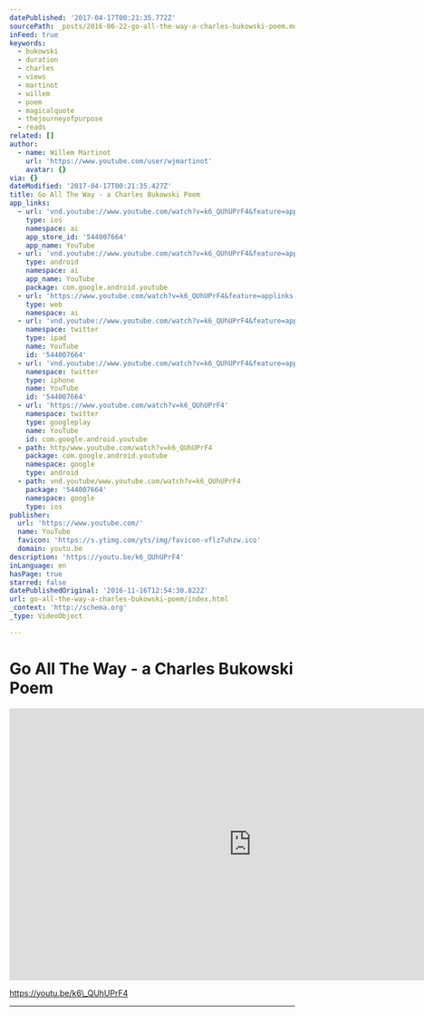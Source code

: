 ```yaml
---
datePublished: '2017-04-17T00:21:35.772Z'
sourcePath: _posts/2016-06-22-go-all-the-way-a-charles-bukowski-poem.md
inFeed: true
keywords:
  - bukowski
  - duration
  - charles
  - views
  - martinot
  - willem
  - poem
  - magicalquote
  - thejourneyofpurpose
  - reads
related: []
author:
  - name: Willem Martinot
    url: 'https://www.youtube.com/user/wjmartinot'
    avatar: {}
via: {}
dateModified: '2017-04-17T00:21:35.427Z'
title: Go All The Way - a Charles Bukowski Poem
app_links:
  - url: 'vnd.youtube://www.youtube.com/watch?v=k6_QUhUPrF4&feature=applinks'
    type: ios
    namespace: ai
    app_store_id: '544007664'
    app_name: YouTube
  - url: 'vnd.youtube://www.youtube.com/watch?v=k6_QUhUPrF4&feature=applinks'
    type: android
    namespace: ai
    app_name: YouTube
    package: com.google.android.youtube
  - url: 'https://www.youtube.com/watch?v=k6_QUhUPrF4&feature=applinks'
    type: web
    namespace: ai
  - url: 'vnd.youtube://www.youtube.com/watch?v=k6_QUhUPrF4&feature=applinks'
    namespace: twitter
    type: ipad
    name: YouTube
    id: '544007664'
  - url: 'vnd.youtube://www.youtube.com/watch?v=k6_QUhUPrF4&feature=applinks'
    namespace: twitter
    type: iphone
    name: YouTube
    id: '544007664'
  - url: 'https://www.youtube.com/watch?v=k6_QUhUPrF4'
    namespace: twitter
    type: googleplay
    name: YouTube
    id: com.google.android.youtube
  - path: http/www.youtube.com/watch?v=k6_QUhUPrF4
    package: com.google.android.youtube
    namespace: google
    type: android
  - path: vnd.youtube/www.youtube.com/watch?v=k6_QUhUPrF4
    package: '544007664'
    namespace: google
    type: ios
publisher:
  url: 'https://www.youtube.com/'
  name: YouTube
  favicon: 'https://s.ytimg.com/yts/img/favicon-vflz7uhzw.ico'
  domain: youtu.be
description: 'https://youtu.be/k6_QUhUPrF4'
inLanguage: en
hasPage: true
starred: false
datePublishedOriginal: '2016-11-16T12:54:30.822Z'
url: go-all-the-way-a-charles-bukowski-poem/index.html
_context: 'http://schema.org'
_type: VideoObject

---
```

# Go All The Way - a Charles Bukowski Poem

<iframe src="https://cdn.embedly.com/widgets/media.html?src=https%3A%2F%2Fwww.youtube.com%2Fembed%2Fk6_QUhUPrF4%3Ffeature%3Doembed&amp;url=http%3A%2F%2Fwww.youtube.com%2Fwatch%3Fv%3Dk6_QUhUPrF4&amp;image=https%3A%2F%2Fi.ytimg.com%2Fvi%2Fk6_QUhUPrF4%2Fhqdefault.jpg&amp;key=b7d04c9b404c499eba89ee7072e1c4f7&amp;type=text%2Fhtml&amp;schema=youtube" width="854" height="480" scrolling="no" frameborder="0" allowfullscreen="" style=""></iframe>

https://youtu.be/k6\_QUhUPrF4

---